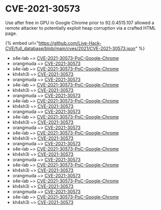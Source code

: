 # CVE-2021-30573

Use after free in GPU in Google Chrome prior to 92.0.4515.107 allowed a remote attacker to potentially exploit heap corruption via a crafted HTML page.

{% embed url="https://github.com/Live-Hack-CVE/full_database/blob/main/cves/2021/CVE-2021-30573.json" %}


* s4e-lab ~> [CVE-2021-30573-PoC-Google-Chrome](https://www.alice-snow.ru/2021/database/cve-2021-30573/cve-2021-30573-poc-google-chrome-s4e-lab)
* orangmuda ~> [CVE-2021-30573](https://www.alice-snow.ru/2021/database/cve-2021-30573/cve-2021-30573-orangmuda)
* s4e-lab ~> [CVE-2021-30573-PoC-Google-Chrome](https://www.alice-snow.ru/2021/database/cve-2021-30573/cve-2021-30573-poc-google-chrome-s4e-lab)
* kh4sh3i ~> [CVE-2021-30573](https://www.alice-snow.ru/2021/database/cve-2021-30573/cve-2021-30573-kh4sh3i)
* orangmuda ~> [CVE-2021-30573](https://www.alice-snow.ru/2021/database/cve-2021-30573/cve-2021-30573-orangmuda)
* s4e-lab ~> [CVE-2021-30573-PoC-Google-Chrome](https://www.alice-snow.ru/2021/database/cve-2021-30573/cve-2021-30573-poc-google-chrome-s4e-lab)
* kh4sh3i ~> [CVE-2021-30573](https://www.alice-snow.ru/2021/database/cve-2021-30573/cve-2021-30573-kh4sh3i)
* orangmuda ~> [CVE-2021-30573](https://www.alice-snow.ru/2021/database/cve-2021-30573/cve-2021-30573-orangmuda)
* s4e-lab ~> [CVE-2021-30573-PoC-Google-Chrome](https://www.alice-snow.ru/2021/database/cve-2021-30573/cve-2021-30573-poc-google-chrome-s4e-lab)
* kh4sh3i ~> [CVE-2021-30573](https://www.alice-snow.ru/2021/database/cve-2021-30573/cve-2021-30573-kh4sh3i)
* orangmuda ~> [CVE-2021-30573](https://www.alice-snow.ru/2021/database/cve-2021-30573/cve-2021-30573-orangmuda)
* s4e-lab ~> [CVE-2021-30573-PoC-Google-Chrome](https://www.alice-snow.ru/2021/database/cve-2021-30573/cve-2021-30573-poc-google-chrome-s4e-lab)
* kh4sh3i ~> [CVE-2021-30573](https://www.alice-snow.ru/2021/database/cve-2021-30573/cve-2021-30573-kh4sh3i)
* orangmuda ~> [CVE-2021-30573](https://www.alice-snow.ru/2021/database/cve-2021-30573/cve-2021-30573-orangmuda)
* s4e-lab ~> [CVE-2021-30573-PoC-Google-Chrome](https://www.alice-snow.ru/2021/database/cve-2021-30573/cve-2021-30573-poc-google-chrome-s4e-lab)
* kh4sh3i ~> [CVE-2021-30573](https://www.alice-snow.ru/2021/database/cve-2021-30573/cve-2021-30573-kh4sh3i)
* orangmuda ~> [CVE-2021-30573](https://www.alice-snow.ru/2021/database/cve-2021-30573/cve-2021-30573-orangmuda)
* s4e-lab ~> [CVE-2021-30573-PoC-Google-Chrome](https://www.alice-snow.ru/2021/database/cve-2021-30573/cve-2021-30573-poc-google-chrome-s4e-lab)
* kh4sh3i ~> [CVE-2021-30573](https://www.alice-snow.ru/2021/database/cve-2021-30573/cve-2021-30573-kh4sh3i)
* orangmuda ~> [CVE-2021-30573](https://www.alice-snow.ru/2021/database/cve-2021-30573/cve-2021-30573-orangmuda)
* s4e-lab ~> [CVE-2021-30573-PoC-Google-Chrome](https://www.alice-snow.ru/2021/database/cve-2021-30573/cve-2021-30573-poc-google-chrome-s4e-lab)
* kh4sh3i ~> [CVE-2021-30573](https://www.alice-snow.ru/2021/database/cve-2021-30573/cve-2021-30573-kh4sh3i)
* orangmuda ~> [CVE-2021-30573](https://www.alice-snow.ru/2021/database/cve-2021-30573/cve-2021-30573-orangmuda)
* s4e-lab ~> [CVE-2021-30573-PoC-Google-Chrome](https://www.alice-snow.ru/2021/database/cve-2021-30573/cve-2021-30573-poc-google-chrome-s4e-lab)
* kh4sh3i ~> [CVE-2021-30573](https://www.alice-snow.ru/2021/database/cve-2021-30573/cve-2021-30573-kh4sh3i)
* orangmuda ~> [CVE-2021-30573](https://www.alice-snow.ru/2021/database/cve-2021-30573/cve-2021-30573-orangmuda)
* s4e-lab ~> [CVE-2021-30573-PoC-Google-Chrome](https://www.alice-snow.ru/2021/database/cve-2021-30573/cve-2021-30573-poc-google-chrome-s4e-lab)
* kh4sh3i ~> [CVE-2021-30573](https://www.alice-snow.ru/2021/database/cve-2021-30573/cve-2021-30573-kh4sh3i)